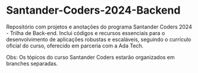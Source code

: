 # Santander-Coders-2024-Backend

Repositório com projetos e anotações do programa Santander Coders 2024 - Trilha de Back-end. Inclui códigos e recursos essenciais para o desenvolvimento de aplicações robustas e escaláveis, seguindo o currículo oficial do curso, oferecido em parceria com a Ada Tech.

Obs: Os tópicos do curso Santander Coders estarão organizados em branches separadas.

